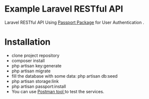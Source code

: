 # Example Laravel RESTful API
 Laravel RESTful API Using <a href="https://packagist.org/packages/laravel/passport" target="_blank"> Passport Package</a> for User Authentication .
# Installation
<ul>
<li>clone project repository </li>
<li>composer install</li>
<li>php artisan key:generate</li>
<li>php artisan migrate</li>
<li>fill the database with some data: php artisan db:seed</li>
 <li>php artisan storage:link</li>
 <li>php artisan passport:install</li>
<li>You can use <a href="https://www.getpostman.com/" target="_blank">Postman tool </a> to test the services.</li>
</ul>
